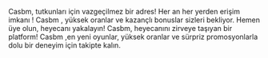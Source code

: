 Casbm, tutkunları için vazgeçilmez bir adres! Her an her yerden erişim imkanı ! Casbm , yüksek oranlar ve kazançlı bonuslar sizleri bekliyor. Hemen üye olun, heyecanı yakalayın!
Casbm,  heyecanını zirveye taşıyan bir platform! Casbm ,en yeni oyunlar, yüksek oranlar ve sürpriz promosyonlarla dolu bir deneyim için takipte kalın.
